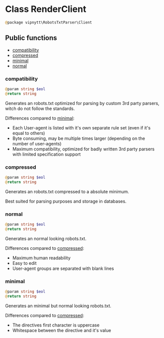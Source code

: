 # Class RenderClient
```php
@package vipnytt\RobotsTxtParser\Client
```

## Public functions
- [compatibility](#compatibility)
- [compressed](#compressed)
- [minimal](#minimal)
- [normal](#normal)

### compatibility
```php
@param string $eol
@return string
```
Generates an robots.txt optimized for parsing by custom 3rd party parsers, witch do not follow the standards.

Differences compared to [minimal](#minimal):
- Each User-agent is listed with it's own separate rule set (even if it's equal to others)
- Byte consuming, may be multiple times larger (depending on the number of user-agents)
- Maximum compatibility, optimized for badly written 3rd party parsers with limited specification support

### compressed
```php
@param string $eol
@return string
```
Generates an robots.txt compressed to a absolute minimum.

Best suited for parsing purposes and storage in databases.

### normal
```php
@param string $eol
@return string
```
Generates an normal looking robots.txt.

Differences compared to [compressed](#compressed):
- Maximum human readability
- Easy to edit
- User-agent groups are separated with blank lines

### minimal
```php
@param string $eol
@return string
```
Generates an minimal but normal looking robots.txt.

Differences compared to [compressed](#compressed):
- The directives first character is uppercase
- Whitespace between the directive and it's value
